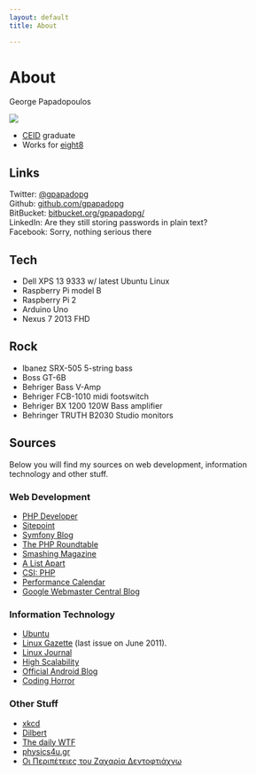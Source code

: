 ```yaml
---
layout: default
title: About

---
```

# About

George Papadopoulos

<img src="http://www.gravatar.com/avatar/1c7c65c0124dc5fe0c21a346b9225867" />

* [CEID](http://www.ceid.upatras.gr/) graduate
* Works for [eight8](http://eight8.gr/)

## Links

Twitter: [@gpapadopg](http://twitter.com/gpapadopg) <br/>
Github: [github.com/gpapadopg](https://github.com/gpapadopg) <br/>
BitBucket: [bitbucket.org/gpapadopg/](https://bitbucket.org/gpapadopg/) <br/>
LinkedIn: Are they still storing passwords in plain text? <br/>
Facebook: Sorry, nothing serious there

## Tech

* Dell XPS 13 9333 w/ latest Ubuntu Linux
* Raspberry Pi model B
* Raspberry Pi 2
* Arduino Uno
* Nexus 7 2013 FHD

## Rock

* Ibanez SRX-505 5-string bass
* Boss GT-6B
* Behriger Bass V-Amp
* Behriger FCB-1010 midi footswitch
* Behriger BX 1200 120W Bass amplifier
* Behringer TRUTH B2030 Studio monitors

## Sources

Below you will find my sources on web development, information
technology and other stuff.

### Web Development

- [PHP Developer](http://www.phpdeveloper.org/)
- [Sitepoint](http://www.sitepoint.com)
- [Symfony Blog](http://symfony.com/blog/)
- [The PHP Roundtable](https://www.phproundtable.com)
- [Smashing Magazine](https://www.smashingmagazine.com)
- [A List Apart](http://alistapart.com)
- [CSI: PHP](http://csiphp.com)
- [Performance Calendar](http://calendar.perfplanet.com/)
- [Google Webmaster Central Blog](http://webmasters.googleblog.com/)

### Information Technology

- [Ubuntu](http://insights.ubuntu.com)
- [Linux Gazette](http://linuxgazette.net/) (last issue on June 2011).
- [Linux Journal](http://www.linuxjournal.com/)
- [High Scalability](http://highscalability.com/blog/)
- [Official Android Blog](http://officialandroid.blogspot.com/)
- [Coding Horror](http://blog.codinghorror.com/)

### Other Stuff

- [xkcd](http://xkcd.com)
- [Dilbert](http://dilbert.com/)
- [The daily WTF](http://thedailywtf.com/)
- [physics4u.gr](http://physics4u.gr/blog/)
- [Οι Περιπέτειες του Ζαχαρία Δεντοφτιάχνω](http://www.triakilakodika.gr/)
